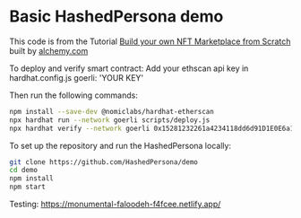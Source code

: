 # Basic HashedPersona demo

This code is from the Tutorial [Build your own NFT Marketplace from Scratch](https://docs.alchemy.com/alchemy/) built by [alchemy.com](https://alchemy.com)

To deploy and verify smart contract:
Add your ethscan api key in hardhat.config.js
      goerli: 'YOUR KEY'
      
Then run the following commands:
```bash
npm install --save-dev @nomiclabs/hardhat-etherscan
npx hardhat run --network goerli scripts/deploy.js
npx hardhat verify --network goerli 0x15281232261a4234118dd6d91D1E0E6a1600b558
```

To set up the repository and run the HashedPersona locally:
```bash
git clone https://github.com/HashedPersona/demo
cd demo
npm install
npm start
```

Testing:
https://monumental-faloodeh-f4fcee.netlify.app/
